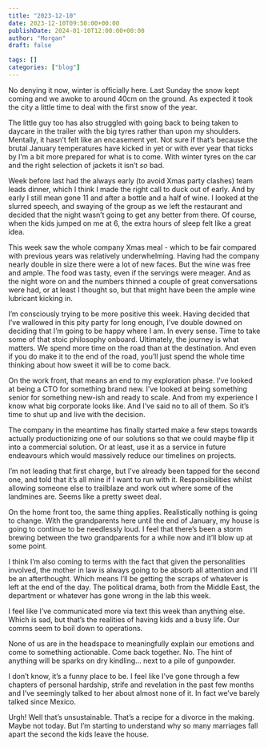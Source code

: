 ```yaml
---
title: "2023-12-10"
date: 2023-12-10T09:50:00+00:00
publishDate: 2024-01-10T12:00:00+00:00
author: "Morgan"
draft: false

tags: []
categories: ["blog"]
---
```


No denying it now, winter is officially here. Last Sunday the snow kept coming and we awoke to around 40cm on the ground. As expected it took the city a little time to deal with the first snow of the year.

The little guy too has also struggled with going back to being taken to daycare in the trailer with the big tyres rather than upon my shoulders. Mentally, it hasn’t felt like an encasement yet. Not sure if that’s because the brutal January temperatures have kicked in yet or with ever year that ticks by I’m a bit more prepared for what is to come. With winter tyres on the car and the right selection of jackets it isn’t *so* bad.

Week before last had the always early (to avoid Xmas party clashes) team leads dinner, which I think I made the right call to duck out of early. And by early I still mean gone 11 and after a bottle and a half of wine. I looked at the slurred speech, and swaying of the group as we left the restaurant and decided that the night wasn’t going to get any better from there. Of course, when the kids jumped on me at 6, the extra hours of sleep felt like a great idea.

This week saw the whole company Xmas meal - which to be fair compared with previous years was relatively underwhelming. Having had the company nearly double in size there were a lot of new faces. But the wine was free and ample. The food was tasty, even if the servings were meager. And as the night wore on and the numbers thinned a couple of great conversations were had, or at least I thought so, but that might have been the ample wine lubricant kicking in.

I’m consciously trying to be more positive this week. Having decided that I’ve wallowed in this pity party for long enough, I’ve double downed on deciding that I’m going to be happy where I am. In every sense. Time to take some of that stoic philosophy onboard. Ultimately, the journey is what matters. We spend more time on the road than at the destination. And even if you do make it to the end of the road, you’ll just spend the whole time thinking about how sweet it will be to come back.

On the work front, that means an end to my exploration phase. I’ve looked at being a CTO for something brand new. I’ve looked at being something senior for something new-ish and ready to scale. And from my experience I know what big corporate looks like. And I’ve said no to all of them. So it’s time to shut up and live with the decision.

The company in the meantime has finally started make a few steps towards actually productionizing one of our solutions so that we could maybe flip it into a commercial solution. Or at least, use it as a service in future endeavours which would massively reduce our timelines on projects.

I’m not leading that first charge, but I’ve already been tapped for the second one, and told that it’s all mine if I want to run with it. Responsibilities whilst allowing someone else to trailblaze and work out where some of the landmines are. Seems like a pretty sweet deal.

On the home front too, the same thing applies. Realistically nothing is going to change. With the grandparents here until the end of January, my house is going to continue to be needlessly loud. I feel that there’s been a storm brewing between the two grandparents for a while now and it’ll blow up at some point.

I think I’m also coming to terms with the fact that given the personalities involved, the mother in law is always going to be absorb all attention and I’ll be an afterthought. Which means I’ll be getting the scraps of whatever is left at the end of the day. The political drama, both from the Middle East, the department or whatever has gone wrong in the lab this week.

I feel like I’ve communicated more via text this week than anything else. Which is sad, but that’s the realities of having kids and a busy life. Our comms seem to boil down to operations.

None of us are in the headspace to meaningfully explain our emotions and come to something actionable. Come back together. No. The hint of anything will be sparks on dry kindling… next to a pile of gunpowder.

I don’t know, it’s a funny place to be. I feel like I’ve gone through a few chapters of personal hardship, strife and revelation in the past few months and I’ve seemingly talked to her about almost none of it. In fact we’ve barely talked since Mexico.

Urgh! Well that’s unsustainable. That’s a recipe for a divorce in the making. Maybe not today. But I’m starting to understand why so many marriages fall apart the second the kids leave the house. 
